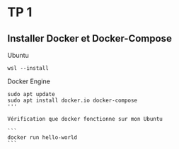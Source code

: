# TP 1

## Installer Docker et Docker-Compose

Ubuntu

```
wsl --install
```

Docker Engine

````
sudo apt update
sudo apt install docker.io docker-compose
'''

Vérification que docker fonctionne sur mon Ubuntu

```
docker run hello-world
```

